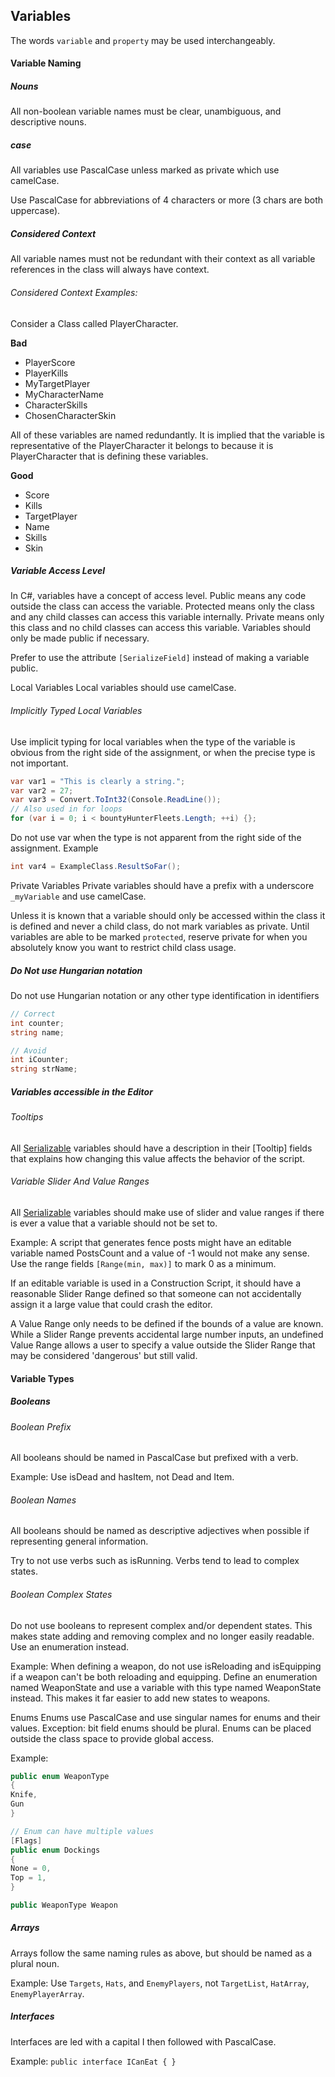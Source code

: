 ﻿## Variables
The words `variable` and `property` may be used interchangeably.

#### Variable Naming
##### Nouns
All non-boolean variable names must be clear, unambiguous, and descriptive nouns.

##### case
All variables use PascalCase unless marked as private which use camelCase.

Use PascalCase for abbreviations of 4 characters or more (3 chars are both uppercase).

##### Considered Context
All variable names must not be redundant with their context as all variable references in the class will always have context.

###### Considered Context Examples:
Consider a Class called PlayerCharacter.

**Bad**

- PlayerScore
- PlayerKills
- MyTargetPlayer
- MyCharacterName
- CharacterSkills
- ChosenCharacterSkin

All of these variables are named redundantly. It is implied that the variable is representative of the PlayerCharacter it belongs to because it is PlayerCharacter that is defining these variables.

**Good**

- Score
- Kills
- TargetPlayer
- Name
- Skills
- Skin

##### Variable Access Level
In C#, variables have a concept of access level. Public means any code outside the class can access the variable. Protected means only the class and any child classes can access this variable internally. Private means only this class and no child classes can access this variable. Variables should only be made public if necessary.

Prefer to use the attribute `[SerializeField]` instead of making a variable public.

Local Variables
Local variables should use camelCase.

###### Implicitly Typed Local Variables
Use implicit typing for local variables when the type of the variable is obvious from the right side of the assignment, or when the precise type is not important.

```csharp
var var1 = "This is clearly a string.";
var var2 = 27;
var var3 = Convert.ToInt32(Console.ReadLine());
// Also used in for loops
for (var i = 0; i < bountyHunterFleets.Length; ++i) {};
```

Do not use var when the type is not apparent from the right side of the assignment. Example

```csharp
int var4 = ExampleClass.ResultSoFar();
```

Private Variables
Private variables should have a prefix with a underscore `_myVariable` and use camelCase.

Unless it is known that a variable should only be accessed within the class it is defined and never a child class, do not mark variables as private. Until variables are able to be marked `protected`, reserve private for when you absolutely know you want to restrict child class usage.

##### Do Not use Hungarian notation
Do not use Hungarian notation or any other type identification in identifiers

```csharp
// Correct
int counter;
string name;

// Avoid
int iCounter;
string strName;
```

##### Variables accessible in the Editor
###### Tooltips
All [Serializable](https://github.com/justinwasilenko/Unity-Style-Guide/blob/master/README.md#serializable) variables should have a description in their [Tooltip] fields that explains how changing this value affects the behavior of the script.

###### Variable Slider And Value Ranges
All [Serializable](https://github.com/justinwasilenko/Unity-Style-Guide/blob/master/README.md#serializable) variables should make use of slider and value ranges if there is ever a value that a variable should not be set to.

Example: A script that generates fence posts might have an editable variable named PostsCount and a value of -1 would not make any sense. Use the range fields `[Range(min, max)]` to mark 0 as a minimum.

If an editable variable is used in a Construction Script, it should have a reasonable Slider Range defined so that someone can not accidentally assign it a large value that could crash the editor.

A Value Range only needs to be defined if the bounds of a value are known. While a Slider Range prevents accidental large number inputs, an undefined Value Range allows a user to specify a value outside the Slider Range that may be considered 'dangerous' but still valid.

#### Variable Types
##### Booleans
###### Boolean Prefix
All booleans should be named in PascalCase but prefixed with a verb.

Example: Use isDead and hasItem, not Dead and Item.

###### Boolean Names
All booleans should be named as descriptive adjectives when possible if representing general information.

Try to not use verbs such as isRunning. Verbs tend to lead to complex states.

###### Boolean Complex States
Do not use booleans to represent complex and/or dependent states. This makes state adding and removing complex and no longer easily readable. Use an enumeration instead.

Example: When defining a weapon, do not use isReloading and isEquipping if a weapon can't be both reloading and equipping. Define an enumeration named WeaponState and use a variable with this type named WeaponState instead. This makes it far easier to add new states to weapons.

Enums
Enums use PascalCase and use singular names for enums and their values. Exception: bit field enums should be plural. Enums can be placed outside the class space to provide global access.

Example:

```csharp
public enum WeaponType
{
Knife,
Gun
}

// Enum can have multiple values
[Flags]
public enum Dockings
{
None = 0,
Top = 1,
}

public WeaponType Weapon
```

##### Arrays
Arrays follow the same naming rules as above, but should be named as a plural noun.

Example: Use `Targets`, `Hats`, and `EnemyPlayers`, not `TargetList`, `HatArray`, `EnemyPlayerArray`.

##### Interfaces
Interfaces are led with a capital I then followed with PascalCase.

Example: `public interface ICanEat { }`


